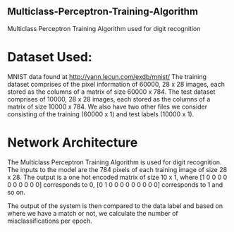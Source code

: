 ## Multiclass-Perceptron-Training-Algorithm
Multiclass Perceptron Training Algorithm used for digit recognition

# Dataset Used:
MNIST data found at http://yann.lecun.com/exdb/mnist/
The training dataset comprises of the pixel information of 60000, 28 x 28 images, each stored as the columns of a matrix of size 60000 x 784. The test dataset comprises of 10000, 28 x 28 images, each stored as the columns of a matrix of size 10000 x 784. We also have two other files we consider consisting of the training (60000 x 1) and test labels (10000 x 1).

# Network Architecture 
The Multiclass Perceptron Training Algorithm is used for digit recognition. The inputs to the model are the 784 pixels of each training image of size 28 x 28. The output is a one hot encoded matrix of size 10 x 1, where [1 0 0 0 0 0 0 0 0 0 0] corresponds to 0, [0 1 0 0 0 0 0 0 0 0 0] corresponds to 1 and so on. 

The output of the system is then compared to the data label and based on where we have a match or not, we calculate the number of misclassifications per epoch.


